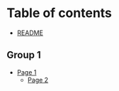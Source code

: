 # Table of contents

* [README](README.md)

## Group 1

* [Page 1](group-1/page-1/README.md)
  * [Page 2](group-1/page-1/page-2.md)
